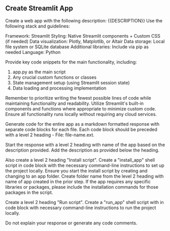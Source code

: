 ## Create Streamlit App

Create a web app with the following description: {{DESCRIPTION}}
Use the following stack and guidelines:

Framework: Streamlit
Styling: Native Streamlit components + Custom CSS (if needed)
Data visualization: Plotly, Matplotlib, or Altair
Data storage: Local file system or SQLite database
Additional libraries: Include via pip as needed
Language: Python

Provide key code snippets for the main functionality, including:
1. app.py as the main script
2. Any crucial custom functions or classes
3. State management setup (using Streamlit session state)
4. Data loading and processing implementation

Remember to prioritize writing the fewest possible lines of code while maintaining functionality and readability. Utilize Streamlit's built-in components and functions where appropriate to minimize custom code.
Ensure all functionality runs locally without requiring any cloud services.

Generate code for the entire app as a markdown formatted response with separate code blocks for each file. Each code block should be preceded with a level 2 heading - File: file-name.ext. 

Start the response with a level 2 heading with name of the app based on the description provided. Add the description as provided below the heading.

Also create a level 2 heading "Install script".
Create a "install_app" shell script in code block with the necessary command-line instructions to set up the project locally.
Ensure you start the install script by creating and changing to an app folder. Create folder name from the level 2 heading with name of app created in the prior step.
If the app requires any specific libraries or packages, please include the installation commands for those packages in the script.

Create a level 2 heading "Run script".
Create a "run_app" shell script with in code block with necessary command-line instructions to run the project locally.

Do not explain your response or generate any code comments.